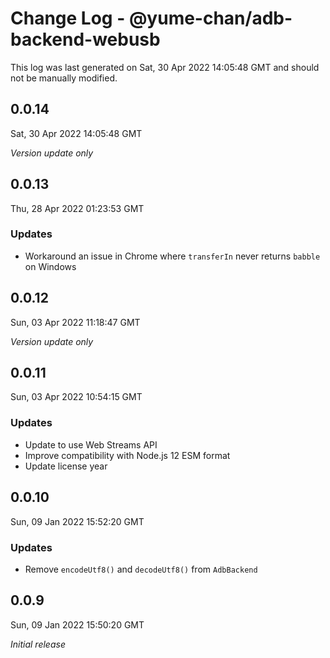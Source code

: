 # Change Log - @yume-chan/adb-backend-webusb

This log was last generated on Sat, 30 Apr 2022 14:05:48 GMT and should not be manually modified.

## 0.0.14
Sat, 30 Apr 2022 14:05:48 GMT

_Version update only_

## 0.0.13
Thu, 28 Apr 2022 01:23:53 GMT

### Updates

- Workaround an issue in Chrome where `transferIn` never returns `babble` on Windows

## 0.0.12
Sun, 03 Apr 2022 11:18:47 GMT

_Version update only_

## 0.0.11
Sun, 03 Apr 2022 10:54:15 GMT

### Updates

- Update to use Web Streams API
- Improve compatibility with Node.js 12 ESM format
- Update license year

## 0.0.10
Sun, 09 Jan 2022 15:52:20 GMT

### Updates

- Remove `encodeUtf8()` and `decodeUtf8()` from `AdbBackend`

## 0.0.9
Sun, 09 Jan 2022 15:50:20 GMT

_Initial release_

